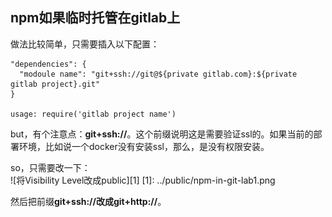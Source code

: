 **npm如果临时托管在gitlab上**
-

做法比较简单，只需要插入以下配置：

    "dependencies": {
      "modoule name": "git+ssh://git@${private gitlab.com}:${private gitlab project}.git"
    }
    
    usage: require('gitlab project name')
    
but，有个注意点：**git+ssh://**。这个前缀说明这是需要验证ssl的。如果当前的部署环境，比如说一个docker没有安装ssl，那么，是没有权限安装。  

so，只需要改一下：  
![将Visibility Level改成public][1]
[1]: ../public/npm-in-git-lab1.png
  
 然后把前缀**git+ssh://**改成**git+http://**。
